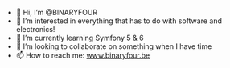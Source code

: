 - 👋 Hi, I’m @BlNARYFOUR
- 👀 I’m interested in everything that has to do with software and electronics!
- 🌱 I’m currently learning Symfony 5 & 6
- 💞️ I’m looking to collaborate on something when I have time
- 📫 How to reach me: www.binaryfour.be

<!---
BlNARYFOUR/BlNARYFOUR is a ✨ special ✨ repository because its `README.md` (this file) appears on your GitHub profile.
You can click the Preview link to take a look at your changes.
--->

